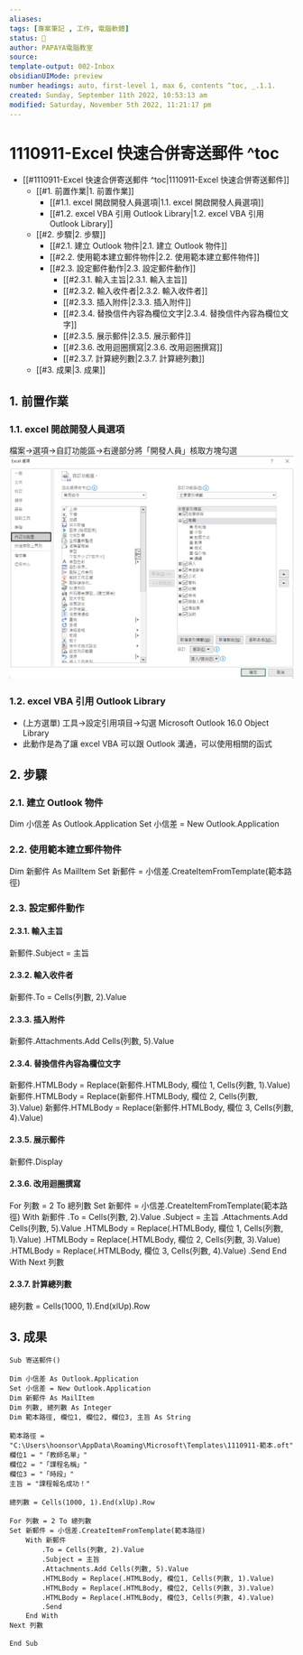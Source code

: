 ```yaml
---
aliases: 
tags: [專案筆記 , 工作, 電腦軟體]
status: 🌱
author: PAPAYA電腦教室
source: 
template-output: 002-Inbox
obsidianUIMode: preview
number headings: auto, first-level 1, max 6, contents ^toc, _.1.1.
created: Sunday, September 11th 2022, 10:53:13 am
modified: Saturday, November 5th 2022, 11:21:17 pm
---
```

# 1110911-Excel 快速合併寄送郵件 ^toc

- [[#1110911-Excel 快速合併寄送郵件 ^toc|1110911-Excel 快速合併寄送郵件]]
	- [[#1. 前置作業|1. 前置作業]]
		- [[#1.1. excel 開啟開發人員選項|1.1. excel 開啟開發人員選項]]
		- [[#1.2. excel VBA 引用 Outlook Library|1.2. excel VBA 引用 Outlook Library]]
	- [[#2. 步驟|2. 步驟]]
		- [[#2.1. 建立 Outlook 物件|2.1. 建立 Outlook 物件]]
		- [[#2.2. 使用範本建立郵件物件|2.2. 使用範本建立郵件物件]]
		- [[#2.3. 設定郵件動作|2.3. 設定郵件動作]]
			- [[#2.3.1. 輸入主旨|2.3.1. 輸入主旨]]
			- [[#2.3.2. 輸入收件者|2.3.2. 輸入收件者]]
			- [[#2.3.3. 插入附件|2.3.3. 插入附件]]
			- [[#2.3.4. 替換信件內容為欄位文字|2.3.4. 替換信件內容為欄位文字]]
			- [[#2.3.5. 展示郵件|2.3.5. 展示郵件]]
			- [[#2.3.6. 改用迴圈撰寫|2.3.6. 改用迴圈撰寫]]
			- [[#2.3.7. 計算總列數|2.3.7. 計算總列數]]
	- [[#3. 成果|3. 成果]]


## 1. 前置作業
### 1.1. excel 開啟開發人員選項
檔案→選項→自訂功能區→右邊部分將「開發人員」核取方塊勾選
![01|700](https://raw.githubusercontent.com/hoonsor/upgit-Obsidian/main/2022/09/11/upgit_20220911_1662868575.png)

### 1.2. excel VBA 引用 Outlook Library 
- (上方選單) 工具→設定引用項目→勾選 Microsoft Outlook 16.0 Object Library 
- 此動作是為了讓 excel VBA 可以跟 Outlook 溝通，可以使用相關的函式

## 2. 步驟
### 2.1. 建立 Outlook 物件
Dim 小信差 As Outlook.Application
Set 小信差 = New Outlook.Application
### 2.2. 使用範本建立郵件物件
Dim 新郵件 As MailItem
Set 新郵件 = 小信差.CreateItemFromTemplate(範本路徑)
### 2.3. 設定郵件動作
#### 2.3.1. 輸入主旨
新郵件.Subject = 主旨
#### 2.3.2. 輸入收件者
新郵件.To = Cells(列數, 2).Value
#### 2.3.3. 插入附件
新郵件.Attachments.Add Cells(列數, 5).Value
#### 2.3.4. 替換信件內容為欄位文字
新郵件.HTMLBody = Replace(新郵件.HTMLBody, 欄位 1, Cells(列數, 1).Value)
新郵件.HTMLBody = Replace(新郵件.HTMLBody, 欄位 2, Cells(列數, 3).Value)
新郵件.HTMLBody = Replace(新郵件.HTMLBody, 欄位 3, Cells(列數, 4).Value)
#### 2.3.5. 展示郵件
新郵件.Display
#### 2.3.6. 改用迴圈撰寫
For 列數 = 2 To 總列數
Set 新郵件 = 小信差.CreateItemFromTemplate(範本路徑)
    With 新郵件
        .To = Cells(列數, 2).Value
        .Subject = 主旨
        .Attachments.Add Cells(列數, 5).Value
        .HTMLBody = Replace(.HTMLBody, 欄位 1, Cells(列數, 1).Value)
        .HTMLBody = Replace(.HTMLBody, 欄位 2, Cells(列數, 3).Value)
        .HTMLBody = Replace(.HTMLBody, 欄位 3, Cells(列數, 4).Value)
        .Send
    End With
Next 列數
#### 2.3.7. 計算總列數
總列數 = Cells(1000, 1).End(xlUp).Row
## 3. 成果
```VBA
Sub 寄送郵件()

Dim 小信差 As Outlook.Application
Set 小信差 = New Outlook.Application
Dim 新郵件 As MailItem
Dim 列數, 總列數 As Integer
Dim 範本路徑, 欄位1, 欄位2, 欄位3, 主旨 As String

範本路徑 = "C:\Users\hoonsor\AppData\Roaming\Microsoft\Templates\1110911-範本.oft"
欄位1 = "「教師名單」"
欄位2 = "「課程名稱」"
欄位3 = "「時段」"
主旨 = "課程報名成功！"

總列數 = Cells(1000, 1).End(xlUp).Row

For 列數 = 2 To 總列數
Set 新郵件 = 小信差.CreateItemFromTemplate(範本路徑)
    With 新郵件
        .To = Cells(列數, 2).Value
        .Subject = 主旨
        .Attachments.Add Cells(列數, 5).Value
        .HTMLBody = Replace(.HTMLBody, 欄位1, Cells(列數, 1).Value)
        .HTMLBody = Replace(.HTMLBody, 欄位2, Cells(列數, 3).Value)
        .HTMLBody = Replace(.HTMLBody, 欄位3, Cells(列數, 4).Value)
        .Send
    End With
Next 列數

End Sub
```